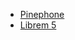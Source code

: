 * [Pinephone](https://www.pine64.org/pinephone/) 
* [Librem 5](https://puri.sm/products/librem-5/) 
